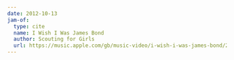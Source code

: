 ```yaml
---
date: 2012-10-13
jam-of:
  type: cite
  name: I Wish I Was James Bond
  author: Scouting for Girls
  url: https://music.apple.com/gb/music-video/i-wish-i-was-james-bond/294069056
---
```

